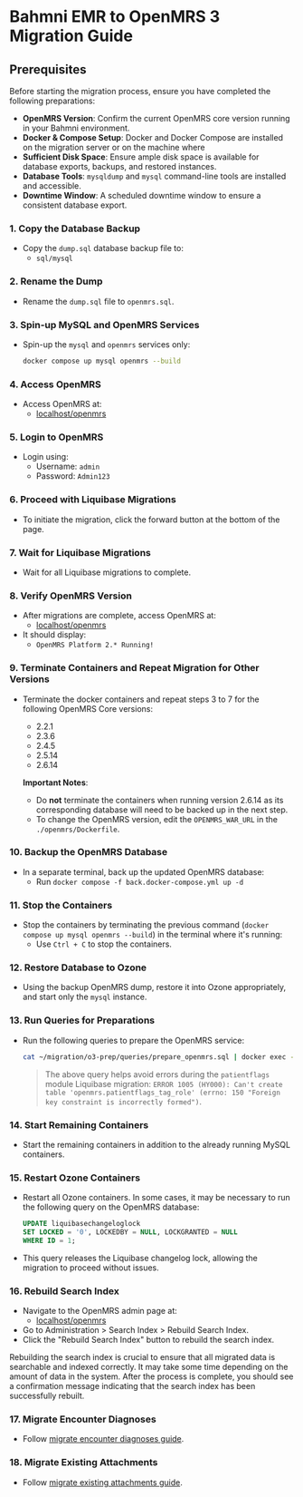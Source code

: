 # Bahmni EMR to OpenMRS 3 Migration Guide

## Prerequisites

Before starting the migration process, ensure you have completed the following preparations:

- **OpenMRS Version**: Confirm the current OpenMRS core version running in your Bahmni environment.
- **Docker & Compose Setup**: Docker and Docker Compose are installed on the migration server or on the machine where 
- **Sufficient Disk Space**: Ensure ample disk space is available for database exports, backups, and restored instances.
- **Database Tools**: `mysqldump` and `mysql` command-line tools are installed and accessible.
- **Downtime Window**: A scheduled downtime window to ensure a consistent database export.



### 1. Copy the Database Backup
- Copy the `dump.sql` database backup file to:
    - `sql/mysql`

### 2. Rename the Dump
- Rename the `dump.sql` file to `openmrs.sql`.

### 3. Spin-up MySQL and OpenMRS Services
- Spin-up the `mysql` and `openmrs` services only:
    ```bash
    docker compose up mysql openmrs --build
    ```

### 4. Access OpenMRS
- Access OpenMRS at:
    - [localhost/openmrs](http://localhost/openmrs)

### 5. Login to OpenMRS
- Login using:
    - Username: `admin`
    - Password: `Admin123`

### 6. Proceed with Liquibase Migrations
- To initiate the migration, click the forward button at the bottom of the page.

### 7. Wait for Liquibase Migrations
- Wait for all Liquibase migrations to complete.

### 8. Verify OpenMRS Version
- After migrations are complete, access OpenMRS at:
    - [localhost/openmrs](http://localhost/openmrs)
- It should display:
    - `OpenMRS Platform 2.* Running!`

### 9. Terminate Containers and Repeat Migration for Other Versions
- Terminate the docker containers and repeat steps 3 to 7 for the following OpenMRS Core versions:
    - 2.2.1
    - 2.3.6
    - 2.4.5
    - 2.5.14
    - 2.6.14

    **Important Notes**:
    - Do **not** terminate the containers when running version 2.6.14 as its corresponding database will need to be backed up in the next step.
    - To change the OpenMRS version, edit the `OPENMRS_WAR_URL` in the `./openmrs/Dockerfile`.

### 10. Backup the OpenMRS Database
- In a separate terminal, back up the updated OpenMRS database:
    - Run `docker compose -f back.docker-compose.yml up -d`

### 11. Stop the Containers
- Stop the containers by terminating the previous command (`docker compose up mysql openmrs --build`) in the terminal where it's running:
    - Use `Ctrl + C` to stop the containers.

### 12. Restore Database to Ozone
- Using the backup OpenMRS dump, restore it into Ozone appropriately, and start only the `mysql` instance.

### 13. Run Queries for Preparations
- Run the following queries to prepare the OpenMRS service:

    ```bash
    cat ~/migration/o3-prep/queries/prepare_openmrs.sql | docker exec -i oz-hsc-uat-mysql-1 mysql -uopenmrs -p<password> openmrs
    ```

    > The above query helps avoid errors during the `patientflags` module Liquibase migration:
    > `ERROR 1005 (HY000): Can't create table 'openmrs.patientflags_tag_role' (errno: 150 "Foreign key constraint is incorrectly formed")`.

### 14. Start Remaining Containers
- Start the remaining containers in addition to the already running MySQL containers.

### 15. Restart Ozone Containers
- Restart all Ozone containers. In some cases, it may be necessary to run the following query on the OpenMRS database:

    ```sql
    UPDATE liquibasechangeloglock 
    SET LOCKED = '0', LOCKEDBY = NULL, LOCKGRANTED = NULL 
    WHERE ID = 1;
    ```
- This query releases the Liquibase changelog lock, allowing the migration to proceed without issues.

### 16. Rebuild Search Index
- Navigate to the OpenMRS admin page at:
    - [localhost/openmrs](http://localhost/openmrs)
- Go to Administration > Search Index > Rebuild Search Index.
- Click the "Rebuild Search Index" button to rebuild the search index.

Rebuilding the search index is crucial to ensure that all migrated data is searchable and indexed correctly.
It may take some time depending on the amount of data in the system.
After the process is complete,
you should see a confirmation message indicating that the search index has been successfully rebuilt.

### 17. Migrate Encounter Diagnoses

- Follow [migrate encounter diagnoses guide](docs/migrate-encounter-diagnoses.md).

### 18. Migrate Existing Attachments

- Follow [migrate existing attachments guide](docs/migrate-existing-attachments.md).
